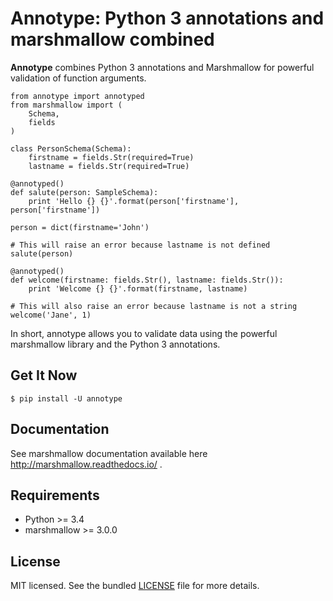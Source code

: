 Annotype: Python 3 annotations and marshmallow combined
=======================================================

**Annotype** combines Python 3 annotations and Marshmallow for powerful
validation of function arguments.

``` {.sourceCode .python}
from annotype import annotyped
from marshmallow import (
    Schema,
    fields
)

class PersonSchema(Schema):
    firstname = fields.Str(required=True)
    lastname = fields.Str(required=True)

@annotyped()
def salute(person: SampleSchema):
    print 'Hello {} {}'.format(person['firstname'], person['firstname'])

person = dict(firstname='John')

# This will raise an error because lastname is not defined
salute(person)

@annotyped()
def welcome(firstname: fields.Str(), lastname: fields.Str()):
    print 'Welcome {} {}'.format(firstname, lastname)

# This will also raise an error because lastname is not a string
welcome('Jane', 1)
```

In short, annotype allows you to validate data using the powerful marshmallow
library and the Python 3 annotations.

Get It Now
----------

    $ pip install -U annotype

Documentation
-------------

See marshmallow documentation available here <http://marshmallow.readthedocs.io/> .

Requirements
------------

-   Python \>= 3.4
-   marshmallow >= 3.0.0

License
-------

MIT licensed. See the bundled [LICENSE](https://github.com/cbourget/annotype/blob/pypi/LICENSE) file for more details.
